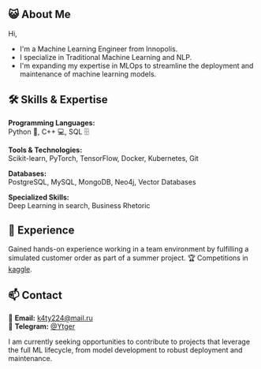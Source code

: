 ## 😺 About Me
Hi, 
- I'm a Machine Learning Engineer from Innopolis.
- I specialize in Traditional Machine Learning and NLP.
- I'm expanding my expertise in MLOps to streamline the deployment and maintenance of machine learning models.

## 🛠️ Skills & Expertise
**Programming Languages:**  
Python 🐍, C++ :computer:, SQL 🗄️  

**Tools & Technologies:**  
Scikit-learn, PyTorch, TensorFlow, Docker, Kubernetes, Git  

**Databases:**  
PostgreSQL, MySQL, MongoDB, Neo4j, Vector Databases  

**Specialized Skills:**  
Deep Learning in search, Business Rhetoric

## 💼 Experience
Gained hands-on experience working in a team environment by fulfilling a simulated customer order as part of a summer project. 🏆
Competitions in [kaggle](https://www.kaggle.com/andreizhdanov).

## 📫 Contact
📧 **Email:** k4ty224@mail.ru  
🤖 **Telegram:** [@Ytger](https://t.me/Ytger)  

I am currently seeking opportunities to contribute to projects that leverage the full ML lifecycle, from model development to robust deployment and maintenance.
